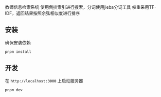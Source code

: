 教师信息检索系统
使用倒排索引进行搜索，分词使用jieba分词工具
权重采用TF-IDF，返回结果按照余弦相似度进行排序

## 安装

确保安装依赖

```bash
pnpm install
```

## 开发

在 `http://localhost:3000` 上启动服务器

```bash
pnpm dev
```